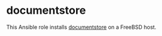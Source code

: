 # documentstore

This Ansible role installs [documentstore](https://github.com/davea/documentstore) on a FreeBSD host.


